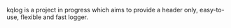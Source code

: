 kqlog is a project in progress which aims to provide a header only, easy-to-use, flexible and fast logger.